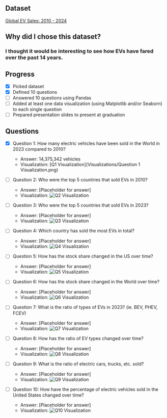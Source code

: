 ## Dataset
[Global EV Sales: 2010 - 2024](https://www.kaggle.com/datasets/patricklford/global-ev-sales-2010-2024/data)

## Why did I chose this dataset?

### I thought it would be interesting to see how EVs have fared over the past 14 years.

## Progress
- [x] Picked dataset
- [x] Defined 10 questions
- [ ] Answered 10 questions using Pandas
- [ ] Added at least one data visualization (using Matplotlib and/or Seaborn) to each single question
- [ ] Prepared presentation slides to present at graduation

## Questions
- [x] Question 1: How many electric vehicles have been sold in the World in 2023 compared to 2010?
  - Answer: 14,375,342 vehicles
  - Visualization: [Q1 Visualization](Visualizations/Question 1 Visualization.png)

- [ ] Question 2: Who were the top 5 countries that sold EVs in 2010?
  - Answer: [Placeholder for answer]
  - Visualization: ![Q2 Visualization](https://example.com/path-to-image-2.png)

- [ ] Question 3: Who were the top 5 countries that sold EVs in 2023?
  - Answer: [Placeholder for answer]
  - Visualization: ![Q3 Visualization](https://example.com/path-to-image-3.png)

- [ ] Question 4: Which country has sold the most EVs in total?
  - Answer: [Placeholder for answer]
  - Visualization: ![Q4 Visualization](https://example.com/path-to-image-4.png)

- [ ] Question 5: How has the stock share changed in the US over time?
  - Answer: [Placeholder for answer]
  - Visualization: ![Q5 Visualization](https://example.com/path-to-image-5.png)

- [ ] Question 6: How has the stock share changed in the World over time?
  - Answer: [Placeholder for answer]
  - Visualization: ![Q6 Visualization](https://example.com/path-to-image-6.png)

- [ ] Question 7: What is the ratio of types of EVs in 2023? (ie. BEV, PHEV, FCEV)
  - Answer: [Placeholder for answer]
  - Visualization: ![Q7 Visualization](https://example.com/path-to-image-7.png)

- [ ] Question 8: How has the ratio of EV types changed over time?
  - Answer: [Placeholder for answer]
  - Visualization: ![Q8 Visualization](https://example.com/path-to-image-8.png)

- [ ] Question 9: What is the ratio of electric cars, trucks, etc. sold?
  - Answer: [Placeholder for answer]
  - Visualization: ![Q9 Visualization](https://example.com/path-to-image-9.png)

- [ ] Question 10: How have the percentage of electric vehicles sold in the United States changed over time?
  - Answer: [Placeholder for answer]
  - Visualization: ![Q10 Visualization](https://example.com/path-to-image-10.png)
